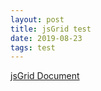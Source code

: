 ```yaml
---
layout: post
title: jsGrid test
date: 2019-08-23
tags: test
---
```


<link type="text/css" rel="stylesheet" href="/assets/vendor/jsgrid_v1.5.3/css/jsgrid-theme.min.css"/>
<link type="text/css" rel="stylesheet" href="/assets/vendor/jsgrid_v1.5.3/css/jsgrid.min.css"/>
<script src="/assets/vendor/jsgrid_v1.5.3/js/jsgrid.min.js"></script>

[jsGrid Document](http://js-grid.com/docs/)

<div id="jsGrid"></div>

<script>
$(document).ready(function(){
  var clients = [
      { "Name": "Otto Clay", "Age": 25, "Country": 1, "Address": "Ap #897-1459 Quam Avenue", "Married": false },
      { "Name": "Connor Johnston", "Age": 45, "Country": 2, "Address": "Ap #370-4647 Dis Av.", "Married": true },
      { "Name": "Lacey Hess", "Age": 29, "Country": 3, "Address": "Ap #365-8835 Integer St.", "Married": false },
      { "Name": "Timothy Henson", "Age": 56, "Country": 1, "Address": "911-5143 Luctus Ave", "Married": true },
      { "Name": "Ramona Benton", "Age": 32, "Country": 3, "Address": "Ap #614-689 Vehicula Street", "Married": false }
  ];

  var countries = [
      { Name: "", Id: 0 },
      { Name: "United States", Id: 1 },
      { Name: "Canada", Id: 2 },
      { Name: "United Kingdom", Id: 3 }
  ];

  $("#jsGrid").jsGrid({
      width: "100%",
      height: "400px",

      inserting: true,
      editing: true,
      sorting: true,
      paging: true,

      data: clients,

      fields: [
          { name: "Name", type: "text", width: 150, validate: "required" },
          { name: "Age", type: "number", width: 50 },
          { name: "Address", type: "text", width: 200 },
          { name: "Country", type: "select", items: countries, valueField: "Id", textField: "Name" },
          { name: "Married", type: "checkbox", title: "Is Married", sorting: false },
          { type: "control" }
      ]
  });
});

</script>
